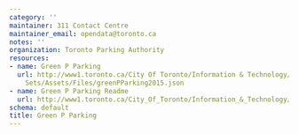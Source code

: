 ```yaml
---
category: ''
maintainer: 311 Contact Centre
maintainer_email: opendata@toronto.ca
notes: ''
organization: Toronto Parking Authority
resources:
- name: Green P Parking
  url: http://www1.toronto.ca/City Of Toronto/Information & Technology/Open Data/Data
    Sets/Assets/Files/greenPParking2015.json
- name: Green P Parking Readme
  url: http://www1.toronto.ca/City_Of_Toronto/Information_&_Technology/Open_Data/Data_Sets/Assets/Files/GreenPParkingReadme.xls
schema: default
title: Green P Parking
---
```

